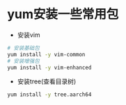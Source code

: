 # yum安装一些常用包

* 安装vim

```bash
# 安装基础包
yum install -y vim-common
# 安装增强包
yum install -y vim-enhanced
```

* 安装tree(查看目录树)

```bash
yum install -y tree.aarch64
```
